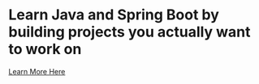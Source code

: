 # Learn Java and Spring Boot by building projects you actually want to work on
[Learn More Here](https://go.devtiro.com/hl2wsb)

